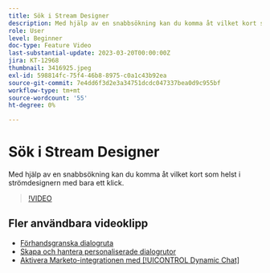 ```yaml
---
title: Sök i Stream Designer
description: Med hjälp av en snabbsökning kan du komma åt vilket kort som helst i strömdesignern med bara ett klick.
role: User
level: Beginner
doc-type: Feature Video
last-substantial-update: 2023-03-20T00:00:00Z
jira: KT-12968
thumbnail: 3416925.jpeg
exl-id: 598814fc-75f4-46b8-8975-c0a1c43b92ea
source-git-commit: 7e4dd6f3d2e3a34751dcdc047337bea0d9c955bf
workflow-type: tm+mt
source-wordcount: '55'
ht-degree: 0%

---
```


# Sök i Stream Designer

Med hjälp av en snabbsökning kan du komma åt vilket kort som helst i strömdesignern med bara ett klick.

>[!VIDEO](https://video.tv.adobe.com/v/3416925/?quality=12&learn=on)

## Fler användbara videoklipp

* [Förhandsgranska dialogruta ](dialogue-preview.md)
* [Skapa och hantera personaliserade dialogrutor](dialogue-management.md)
* [Aktivera Marketo-integrationen med [!UICONTROL Dynamic Chat] ](marketo-integration.md)
